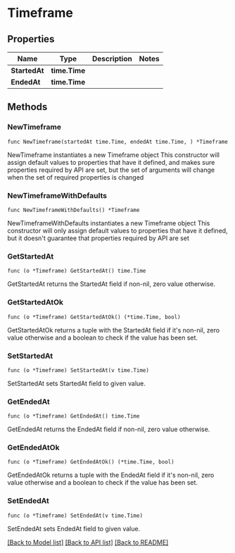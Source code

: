 # Timeframe

## Properties

Name | Type | Description | Notes
------------ | ------------- | ------------- | -------------
**StartedAt** | **time.Time** |  | 
**EndedAt** | **time.Time** |  | 

## Methods

### NewTimeframe

`func NewTimeframe(startedAt time.Time, endedAt time.Time, ) *Timeframe`

NewTimeframe instantiates a new Timeframe object
This constructor will assign default values to properties that have it defined,
and makes sure properties required by API are set, but the set of arguments
will change when the set of required properties is changed

### NewTimeframeWithDefaults

`func NewTimeframeWithDefaults() *Timeframe`

NewTimeframeWithDefaults instantiates a new Timeframe object
This constructor will only assign default values to properties that have it defined,
but it doesn't guarantee that properties required by API are set

### GetStartedAt

`func (o *Timeframe) GetStartedAt() time.Time`

GetStartedAt returns the StartedAt field if non-nil, zero value otherwise.

### GetStartedAtOk

`func (o *Timeframe) GetStartedAtOk() (*time.Time, bool)`

GetStartedAtOk returns a tuple with the StartedAt field if it's non-nil, zero value otherwise
and a boolean to check if the value has been set.

### SetStartedAt

`func (o *Timeframe) SetStartedAt(v time.Time)`

SetStartedAt sets StartedAt field to given value.


### GetEndedAt

`func (o *Timeframe) GetEndedAt() time.Time`

GetEndedAt returns the EndedAt field if non-nil, zero value otherwise.

### GetEndedAtOk

`func (o *Timeframe) GetEndedAtOk() (*time.Time, bool)`

GetEndedAtOk returns a tuple with the EndedAt field if it's non-nil, zero value otherwise
and a boolean to check if the value has been set.

### SetEndedAt

`func (o *Timeframe) SetEndedAt(v time.Time)`

SetEndedAt sets EndedAt field to given value.



[[Back to Model list]](../README.md#documentation-for-models) [[Back to API list]](../README.md#documentation-for-api-endpoints) [[Back to README]](../README.md)


